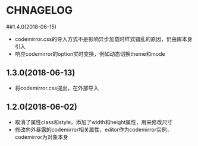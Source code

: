 # CHNAGELOG
##1.4.0(2018-06-15)

- codemirror.css的导入方式不是影响异步加载时样式错乱的原因，仍由库本身引入
- 响应codemirror的option实时变换，例如动态切换theme和mode

## 1.3.0(2018-06-13)

- 将codemirror.css提出，在外部导入

## 1.2.0(2018-06-02)

- 取消了属性class和style，添加了width和height属性，用来修改尺寸
- 修改向外暴露的codemirror相关属性，editor作为codemirror实例，codemirror为对象本身
